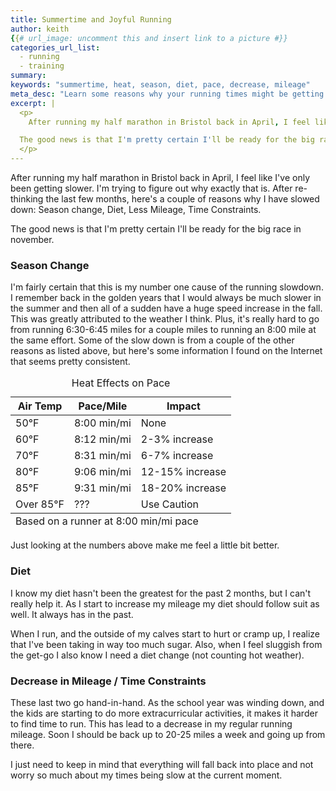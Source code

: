 ```yaml
---
title: Summertime and Joyful Running
author: keith
{{# url_image: uncomment this and insert link to a picture #}} 
categories_url_list:
  - running
  - training
summary:
keywords: "summertime, heat, season, diet, pace, decrease, mileage"
meta_desc: "Learn some reasons why your running times might be getting slower during the summer."
excerpt: |
  <p>
    After running my half marathon in Bristol back in April, I feel like I've only been getting slower.  I'm trying to figure out why exactly that is.  After re-thinking the last few months, here's a couple of reasons why I have slowed down:  Season change, Diet, Less Mileage, Time Constraints.

  The good news is that I'm pretty certain I'll be ready for the big race in november.
  </p>
---
```

<p>
  After running my half marathon in Bristol back in April, I feel like I've only been getting slower.  I'm trying to figure out why exactly that is.  After re-thinking the last few months, here's a couple of reasons why I have slowed down:  Season change, Diet, Less Mileage, Time Constraints.

  The good news is that I'm pretty certain I'll be ready for the big race in november.
</p>
<p>
<h3>Season Change</h3>
</p>
<p>
I'm fairly certain that this is my number one cause of the running slowdown.  I remember back in the golden years that I would always be much slower in the summer and then all of a sudden have a huge speed increase in the fall.  This was greatly attributed to the weather I think.  Plus, it's really hard to go from running 6:30-6:45 miles for a couple miles to running an 8:00 mile at the same effort.  Some of the slow down is from a couple of the other reasons as listed above, but here's some information I found on the Internet that seems pretty consistent.

<table class="custom_table">
<caption>Heat Effects on Pace</caption>
<colgroup span="3" title="title" />
<thead>
  <tr>
    <th class="col" span="1">Air Temp</th>
    <th class="col" span="1">Pace/Mile</th>
    <th class="col" span="1">Impact</th>
  </tr>
</thead>
<tfoot>
  <tr>
    <td colspan="100%">Based on a runner at 8:00 min/mi pace</td>
  </tr>
</tfoot>
<tbody>
  <tr>
    <td>50&deg;F</td>
    <td>8:00 min/mi</td>
    <td>None</td>
  </tr>
  <tr>
    <td>60&deg;F</td>
    <td>8:12 min/mi</td>
    <td>2-3% increase</td>
  </tr>
  <tr>
    <td>70&deg;F</td>
    <td>8:31 min/mi</td>
    <td>6-7% increase</td>
  </tr>
  <tr>
    <td>80&deg;F</td>
    <td>9:06 min/mi</td>
    <td>12-15% increase</td>
  </tr>
  <tr>
    <td>85&deg;F</td>
    <td>9:31 min/mi</td>
    <td>18-20% increase</td>
  </tr>
  <tr>
    <td>Over 85&deg;F</td>
    <td>???</td>
    <td>Use Caution</td>
  </tr>
</tbody>
</table>

Just looking at the numbers above make me feel a little bit better.

</p>
<p>
<h3>Diet</h3>
</p>
<p>
I know my diet hasn't been the greatest for the past 2 months, but I can't really help it.  As I start to increase my mileage my diet should follow suit as well.  It always has in the past.  

When I run, and the outside of my calves start to hurt or cramp up, I realize that I've been taking in way too much sugar.  Also, when I feel sluggish from the get-go I also know I need a diet change (not counting hot weather).
</p>
<p>
<h3>Decrease in Mileage / Time Constraints </h3>
</p>
<p>
These last two go hand-in-hand.  As the school year was winding down, and the kids are starting to do more extracurricular activities, it makes it harder to find time to run.  This has lead to a decrease in my regular running mileage.  Soon I should be back up to 20-25 miles a week and going up from there.

I just need to keep in mind that everything will fall back into place and not worry so much about my times being slow at the current moment.
</p>